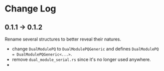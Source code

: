 # Change Log

## 0.1.1 -> 0.1.2

Rename several structures to better reveal their natures.

- change `DualModulePQ` to `DualModulePQGeneric` and defines `DualModulePQ = DualModulePQGeneric<...>`.
- remove `dual_module_serial.rs` since it's no longer used anywhere.
- 
